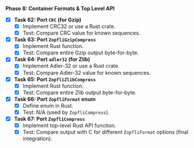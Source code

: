**Phase 8: Container Formats & Top Level API**
-   [x] **Task 62: Port `CRC` (for Gzip)**
    -   [x] Implement CRC32 or use a Rust crate.
    -   [x] Test: Compare CRC value for known sequences.
-   [x] **Task 63: Port `ZopfliGzipCompress`**
    -   [x] Implement Rust function.
    -   [x] Test: Compare entire Gzip output byte-for-byte.
-   [x] **Task 64: Port `adler32` (for Zlib)**
    -   [x] Implement Adler-32 or use a Rust crate.
    -   [x] Test: Compare Adler-32 value for known sequences.
-   [x] **Task 65: Port `ZopfliZlibCompress`**
    -   [x] Implement Rust function.
    -   [x] Test: Compare entire Zlib output byte-for-byte.
-   [x] **Task 66: Port `ZopfliFormat` enum**
    -   [x] Define enum in Rust.
    -   [x] Test: N/A (used by `ZopfliCompress`).
-   [x] **Task 67: Port `ZopfliCompress`**
    -   [x] Implement top-level Rust API function.
    -   [x] Test: Compare output with C for different `ZopfliFormat` options (final integration).